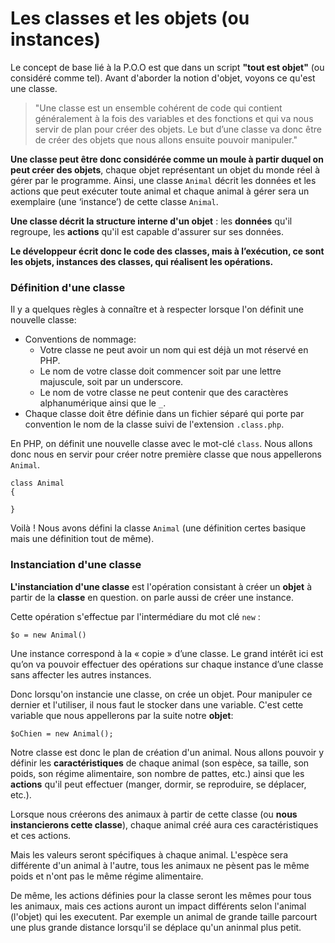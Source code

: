 # Les classes et les objets (ou instances)

Le concept de base lié à la P.O.O est que dans un script **"tout est objet"** (ou considéré comme tel). Avant d'aborder la notion d'objet, voyons ce qu'est une classe.

> "Une classe est un ensemble cohérent de code qui contient généralement à la fois des variables et des fonctions et qui va nous servir de plan pour créer des objets. Le but d’une classe va donc être de créer des objets que nous allons ensuite pouvoir manipuler."

**Une classe peut être donc considérée comme un moule à partir duquel on peut créer des objets**, chaque objet représentant un objet du monde réel à gérer par le programme. Ainsi, une classe `Animal` décrit les données et les actions que peut exécuter toute animal et chaque animal à gérer sera un exemplaire (une ‘instance’) de cette classe `Animal`.

**Une classe décrit la structure interne d'un objet** : les **données** qu'il regroupe, les **actions** qu'il est capable d'assurer sur ses données.

**Le développeur écrit donc le code des classes, mais à l’exécution, ce sont les objets, instances des classes, qui réalisent les opérations.**


### Définition d'une classe

Il y a quelques règles à connaître et à respecter lorsque l'on définit une nouvelle classe:

* Conventions de nommage: 
    - Votre classe ne peut avoir un nom qui est déjà un mot réservé en PHP.
    - Le nom de votre classe doit commencer soit par une lettre majuscule, soit par un underscore.
    - Le nom de votre classe ne peut contenir que des caractères alphanumérique ainsi que le `_`.
* Chaque classe doit être définie dans un fichier séparé qui porte par convention le nom de la classe suivi de l'extension `.class.php`.

En PHP, on définit une nouvelle classe avec le mot-clé `class`. Nous allons donc nous en servir pour créer notre première classe que nous appellerons `Animal`.

    class Animal 
    {

    }

Voilà ! Nous avons défini la classe `Animal` (une définition certes basique mais une définition tout de même).

### Instanciation d'une classe

**L'instanciation d'une classe** est l'opération consistant à créer un **objet** à partir de la **classe** en question. on parle aussi de créer une instance.

Cette opération s'effectue par l'intermédiare du mot clé `new` :
    
    $o = new Animal()

Une instance correspond à la « copie » d’une classe. Le grand intérêt ici est qu’on va pouvoir effectuer des opérations sur chaque instance d’une classe sans affecter les autres instances.

Donc lorsqu'on instancie une classe, on crée un objet. Pour manipuler ce dernier et l'utiliser, il nous faut le stocker dans une variable. C'est cette variable que nous appellerons par la suite notre **objet**:

    $oChien = new Animal();

Notre classe est donc le plan de création d'un animal. Nous allons pouvoir y définir les **caractéristiques** de chaque animal (son espèce, sa taille, son poids, son régime alimentaire, son nombre de pattes, etc.) ainsi que les **actions** qu'il peut effectuer (manger, dormir, se reproduire, se déplacer, etc.).

Lorsque nous créerons des animaux à partir de cette classe (ou **nous instancierons cette classe**), chaque animal créé aura ces caractéristiques et ces actions.

Mais les valeurs seront spécifiques à chaque animal. L'espèce sera différente d'un animal à l'autre, tous les animaux ne pèsent pas le même poids et n'ont pas le même régime alimentaire. 

De même, les actions définies pour la classe seront les mêmes pour tous les animaux, mais ces actions auront un impact différents selon l'animal (l'objet) qui les executent. Par exemple un animal de grande taille parcourt une plus grande distance lorsqu'il se déplace qu'un aninmal plus petit.

<div style="margin-bottom: 45px;"></div>